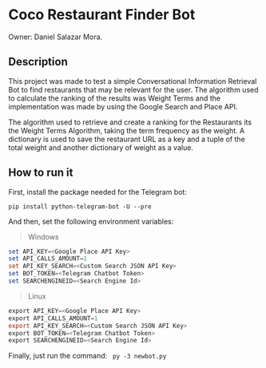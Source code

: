 # Coco Restaurant Finder Bot

Owner: Daniel Salazar Mora.

## Description

This project was made to test a simple Conversational Information Retrieval Bot to find restaurants that may be relevant for the user. The algorithm used to calculate the ranking of the results was Weight Terms and the implementation was made by using the Google Search and Place API.

The algorithm used to retrieve and create a ranking for the Restaurants its the Weight Terms Algorithm, taking the term frequency as the weight. A dictionary is used to save the restaurant URL as a key and a tuple of the total weight and another dictionary of weight as a value.

## How to run it

First, install the package needed for the Telegram bot:

```
pip install python-telegram-bot -U --pre 
```

And then, set the following environment variables:

> Windows

```powershell
set API_KEY=<Google Place API Key>
set API_CALLS_AMOUNT=1
set API_KEY_SEARCH=<Custom Search JSON API Key>
set BOT_TOKEN=<Telegram Chatbot Token>
set SEARCHENGINEID=<Search Engine Id>
```

> Linux

```powershell
export API_KEY=<Google Place API Key>
export API_CALLS_AMOUNT=1
export API_KEY_SEARCH=<Custom Search JSON API Key>
export BOT_TOKEN=<Telegram Chatbot Token>
export SEARCHENGINEID=<Search Engine Id>
```

Finally, just run the command: ``` py -3 newbot.py```
